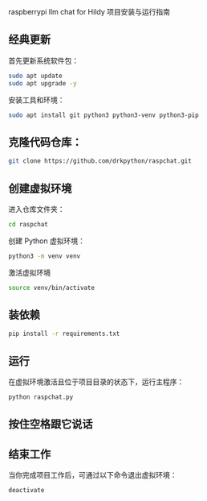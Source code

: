 raspberrypi llm chat for Hildy 项目安装与运行指南
## 经典更新
首先更新系统软件包：
```bash
sudo apt update
sudo apt upgrade -y
```
安装工具和环境：
```bash
sudo apt install git python3 python3-venv python3-pip
```
## 克隆代码仓库：
```bash
git clone https://github.com/drkpython/raspchat.git
```
## 创建虚拟环境
进入仓库文件夹：
```bash
cd raspchat
```
创建 Python 虚拟环境：
```bash
python3 -m venv venv
```
激活虚拟环境
```bash
source venv/bin/activate
```
## 装依赖
```bash
pip install -r requirements.txt
```
## 运行
在虚拟环境激活且位于项目目录的状态下，运行主程序：
```bash
python raspchat.py
```
## 按住空格跟它说话

## 结束工作
当你完成项目工作后，可通过以下命令退出虚拟环境：
```bash
deactivate
```
